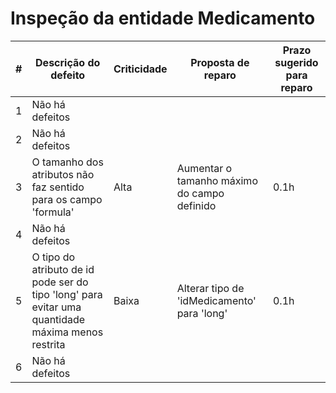 # Inspeção da entidade Medicamento

|#|Descrição do defeito|Criticidade|Proposta de reparo|Prazo sugerido para reparo
|--|--|--|--|--|
| 1 | Não há defeitos |  |  |  |
| 2 | Não há defeitos |  |  |  |
| 3 | O tamanho dos atributos não faz sentido para os campo 'formula' | Alta | Aumentar o tamanho máximo do campo definido | 0.1h |
| 4 | Não há defeitos |  |  |  |
| 5 | O tipo do atributo de id pode ser do tipo 'long' para evitar uma quantidade máxima menos restrita | Baixa | Alterar tipo de 'idMedicamento' para 'long' | 0.1h |
| 6 | Não há defeitos |  |  |  |
